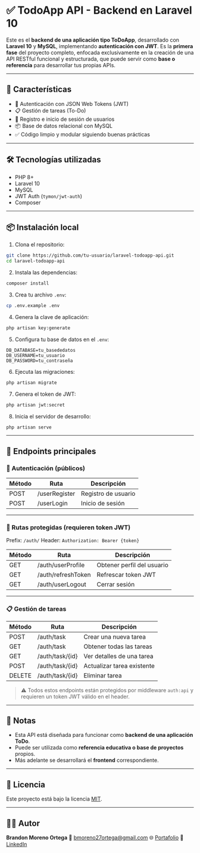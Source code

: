 # ✅ TodoApp API - Backend en Laravel 10

Este es el **backend de una aplicación tipo ToDoApp**, desarrollado con **Laravel 10** y **MySQL**, implementando **autenticación con JWT**. Es la **primera fase** del proyecto completo, enfocada exclusivamente en la creación de una API RESTful funcional y estructurada, que puede servir como **base o referencia** para desarrollar tus propias APIs.

---

## 🚀 Características

- 🔐 Autenticación con JSON Web Tokens (JWT)
- 📋 Gestión de tareas (To-Do)
- 🧑 Registro e inicio de sesión de usuarios
- 📦 Base de datos relacional con MySQL
- ✅ Código limpio y modular siguiendo buenas prácticas

---

## 🛠️ Tecnologías utilizadas

- PHP 8+
- Laravel 10
- MySQL
- JWT Auth (`tymon/jwt-auth`)
- Composer

---

## 📦 Instalación local

1. Clona el repositorio:

```bash
git clone https://github.com/tu-usuario/laravel-todoapp-api.git
cd laravel-todoapp-api
````

2. Instala las dependencias:

```bash
composer install
```

3. Crea tu archivo `.env`:

```bash
cp .env.example .env
```

4. Genera la clave de aplicación:

```bash
php artisan key:generate
```

5. Configura tu base de datos en el `.env`:

```env
DB_DATABASE=tu_basededatos
DB_USERNAME=tu_usuario
DB_PASSWORD=tu_contraseña
```

6. Ejecuta las migraciones:

```bash
php artisan migrate
```

7. Genera el token de JWT:

```bash
php artisan jwt:secret
```

8. Inicia el servidor de desarrollo:

```bash
php artisan serve
```

---

## 📌 Endpoints principales

### 🧾 Autenticación (públicos)

| Método | Ruta          | Descripción         |
| ------ | ------------- | ------------------- |
| POST   | /userRegister | Registro de usuario |
| POST   | /userLogin    | Inicio de sesión    |

---

### 🔐 Rutas protegidas (requieren token JWT)

Prefix: `/auth/`
Header: `Authorization: Bearer {token}`

| Método | Ruta               | Descripción                |
| ------ | ------------------ | -------------------------- |
| GET    | /auth/userProfile  | Obtener perfil del usuario |
| GET    | /auth/refreshToken | Refrescar token JWT        |
| GET    | /auth/userLogout   | Cerrar sesión              |

---

### 📋 Gestión de tareas

| Método | Ruta            | Descripción                |
| ------ | --------------- | -------------------------- |
| POST   | /auth/task      | Crear una nueva tarea      |
| GET    | /auth/task      | Obtener todas las tareas   |
| GET    | /auth/task/{id} | Ver detalles de una tarea  |
| POST   | /auth/task/{id} | Actualizar tarea existente |
| DELETE | /auth/task/{id} | Eliminar tarea             |

> ⚠️ Todos estos endpoints están protegidos por middleware `auth:api` y requieren un token JWT válido en el header.

---

## 📘 Notas

* Esta API está diseñada para funcionar como **backend de una aplicación ToDo**.
* Puede ser utilizada como **referencia educativa o base de proyectos** propios.
* Más adelante se desarrollará el **frontend** correspondiente.

---

## 📄 Licencia

Este proyecto está bajo la licencia [MIT](LICENSE).

---

## 👨‍💻 Autor

**Brandon Moreno Ortega**
📧 [bmoreno27ortega@gmail.com](mailto:bmoreno27ortega@gmail.com)
🌐 [Portafolio](https://my-portfolio-eight-sandy-60.vercel.app)
🔗 [LinkedIn](https://www.linkedin.com/in/brandon-moreno-ortega/)

```
